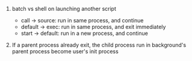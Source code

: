1. batch vs shell on launching another script
   * call -> source: run in same process, and continue
   * default -> exec: run in same process, and exit immediately
   * start -> default: run in a new process, and continue

2. If a parent process already exit, the child process run in background's parent process become user's init process
